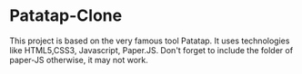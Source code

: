 # Patatap-Clone
This project is based on the very famous tool Patatap.
It uses technologies like HTML5,CSS3, Javascript, Paper.JS.
Don't forget to include the folder of paper-JS otherwise, it may not work.

